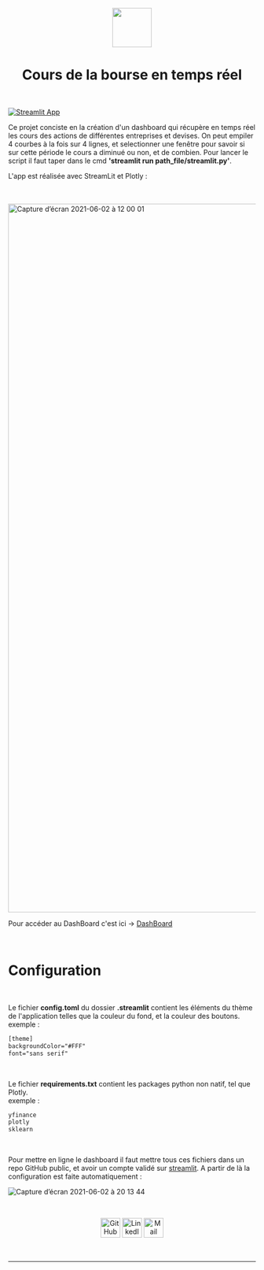 <p align="center">
	<img src="https://user-images.githubusercontent.com/63207451/120532141-a814f080-c3df-11eb-9aac-f342eaf20a44.png" height="80">
	<p/>

<h1 align="center">Cours de la bourse en temps réel</h1>

<br/>

<p align="center">
     
[![Streamlit App](https://static.streamlit.io/badges/streamlit_badge_black_white.svg)](https://share.streamlit.io/antonin-lfv/app_stock_prices/main/StreamLit/streamlit.py)
     <p/>
     
<p align="center">
	
   Ce projet conciste en la création d'un dashboard qui récupère en temps réel les cours des actions de différentes entreprises et devises. On peut empiler 4 courbes à la fois sur 4 lignes, et selectionner une fenêtre pour savoir si sur cette période le cours a diminué ou non, et de combien.
Pour lancer le script il faut taper dans le cmd **'streamlit run path_file/streamlit.py'**. <br/>
     <p/>
     
L'app est réalisée avec StreamLit et Plotly :

<br/>
<br/>

<img width="1440" alt="Capture d’écran 2021-06-02 à 12 00 01" src="https://user-images.githubusercontent.com/63207451/120461182-13d46a80-c39a-11eb-98d1-b24a046b590b.png">

<br/>

Pour accéder au DashBoard c'est ici -> [DashBoard](https://share.streamlit.io/antonin-lfv/app_stock_prices/main/StreamLit/streamlit.py)

<br/>

# Configuration

<br/>

Le fichier __config.toml__ du dossier __.streamlit__ contient les éléments du thème de l'application telles que la couleur du fond, et la couleur des boutons. <br/>
exemple :
```txt
[theme]
backgroundColor="#FFF"
font="sans serif"
```

<br/>

Le fichier __requirements.txt__ contient les packages python non natif, tel que Plotly. <br/>
exemple :
```txt
yfinance
plotly
sklearn
```

<br/>

Pour mettre en ligne le dashboard il faut mettre tous ces fichiers dans un repo GitHub public, et avoir un compte validé sur [streamlit](https://streamlit.io). A partir de là la configuration est faite automatiquement :

![Capture d’écran 2021-06-02 à 20 13 44](https://user-images.githubusercontent.com/63207451/120531546-09888f80-c3df-11eb-81a8-93883337b424.png)

<br/>

<p align="center">
  <a href="https://github.com/antonin-lfv" class="fancybox" ><img src="https://user-images.githubusercontent.com/63207451/97302854-e484da80-1859-11eb-9374-5b319ca51197.png" title="GitHub" width="40" height="40"></a>
  <a href="https://www.linkedin.com/in/antonin-lefevre-565b8b141" class="fancybox" ><img src="https://user-images.githubusercontent.com/63207451/97303444-b2c04380-185a-11eb-8cfc-864c33a64e4b.png" title="LinkedIn" width="40" height="40"></a>
  <a href="mailto:antoninlefevre45@icloud.com" class="fancybox" ><img src="https://user-images.githubusercontent.com/63207451/97303543-cec3e500-185a-11eb-8adc-c1364e2054a9.png" title="Mail" width="40" height="40"></a>
</p>

<br/>

-----------------------------
